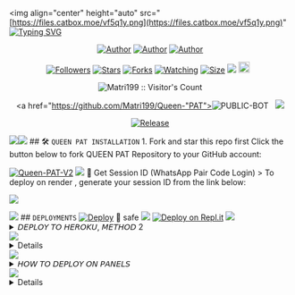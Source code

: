 <img align="center" height="auto" src="[https://files.catbox.moe/vf5q1y.png](https://files.catbox.moe/vf5q1y.png)" [![Typing SVG](https://readme-typing-svg.herokuapp.com?font=Rockstar-ExtraBold&size=30&pause=1000&color=0000FF&center=true&vCenter=true&width=815&height=60&lines=Q+U+E+E+N+P+A+T+▇)](https://git.io/typing-svg) <br> </p> <p align="center"> <a href="https://github.com/Matri199"><img title="Author" src="https://img.shields.io/badge/Matrix King-blue?style=for-the-badge&logo=Github"></a> <a href="https://youtube.com/@matrix-zat"><img title="Author" src="https://img.shields.io/badge/YT CHANNEL-darkred?style=for-the-badge&logo=youtube"></a> <a href="https://wa.me/233593734312"><img title="Author" src="https://img.shields.io/badge/Contact Me-darkgreen?style=for-the-badge&logo=whatsapp"></a> <p/> <p align="center"> <a href="https://github.com/Matri199/followers"><img title="Followers" src="https://img.shields.io/github/followers/Matri199?color=purple&style=flat-square"></a> <a href="https://github.com/Matri199/Queen-PAT/stargazers/"><img title="Stars" src="https://img.shields.io/github/stars/Matri199/QUEEN-PAT?color=blue&style=flat-square"></a> <a href="https://github.com/Matri199/Queen-PAT/network/members"><img title="Forks" src="https://img.shields.io/github/forks/Matri199/Queen-PAT?color=blue&style=flat-square"></a> <a href="https://github.com/Matri199/Queen-PAT/watchers"><img title="Watching" src="https://img.shields.io/github/watchers/Matri199/Queen-PAT?label=Watchers&color=blue&style=flat-square"></a> <a href="https://github.com/Matri199/Queen-PAT/"><img title="Size" src="https://img.shields.io/github/repo-size/Matri199/Queen-PAT?style=flat-square&color=green"></a> <a href="https://hits.seeyoufarm.com"><img src="https://hits.seeyoufarm.com/api/count/incr/badge.svg?url=https%3A%2F%2Fgithub.com%2FMatri199%2FQUEEN-PAT&count_bg=%2379C83D&title_bg=%23555555&icon=probot.svg&icon_color=%2300FF6D&title=hits&edge_flat=false"/></a> <a href="https://github.com/Matri199/Queen-PAT/graphs/commit-activity"><img height="20" src="https://img.shields.io/badge/Maintained%3F-yes-green.svg"></a>&nbsp;&nbsp;</a> <p align="center"><img src="https://profile-counter.glitch.me/{Queen-PAT}/count.svg" alt="Matri199 :: Visitor's Count" old_src="https://profile-counter.glitch.me/{Matri199}/count.svg" /></p> <p align="center"> <a href="https://github.com/Matri199/Queen-"PAT"><img title="PUBLIC-BOT" src="https://img.shields.io/static/v1?label=Language&message=English&style=flat-square&color=darkpink"></a> &nbsp; <img src="https://komarev.com/ghpvc/?username=QUEEN-PAT&label=VIEWS&style=flat-square&color=blue" /> </a> <p align="center"> <a href="https://github.com/Matri199/Queen-PAT"><img title="Release" src="https://img.shields.io/badge/Release-beta%20v2.0-darkcyan.svg?style=for-the-badge&logo=appveyor" /></a> <p align='center'> </p> <a><img src='https://i.imgur.com/LyHic3i.gif'/></a><a><img src='https://i.imgur.com/LyHic3i.gif'/></a> ## 🛠️ `QUEEN PAT INSTALLATION` 1. Fork and star this repo first Click the button below to fork QUEEN PAT Repository to your GitHub account: <br> <p align="left"> <a href="https://github.com/Matri199/Queen-PAT/fork"><img title="Queen-PAT-V2" src="https://img.shields.io/badge/FORK-PAT-V2h?color=darkblue&style=for-the-badge&logo=stackshare"></a> <a><img src='https://i.imgur.com/LyHic3i.gif'/> 🔑 Get Session ID (WhatsApp Pair Code Login) > To deploy on render , generate your session ID from the link below: <p align="left"> <a href="https://adiza-session.onrender.com/?"> <img src="https://img.shields.io/badge/%F0%9F%9A%80%20GET%20PAIR%20CODE%20WEB-ffcc00?style=for-the-badge"/> </a> </p> <a><img src='https://i.imgur.com/LyHic3i.gif'/> ## `DEPLOYMENTS` [![Deploy](https://www.herokucdn.com/deploy/button.svg)](https://dashboard.heroku.com/new?template=https%3A%2F%2Fgithub.com%2FMatri199%2FQueen-PAT) 💯 safe <a><img src='https://i.imgur.com/LyHic3i.gif'/> [![Deploy on Repl.it](https://repl.it/badge/github/quiec/whatsAlfa)](https://repl.it/github/Matri199/Queen-PAT) <a><img src='https://i.imgur.com/LyHic3i.gif'/> <details> <summary>𝘋𝘌𝘗𝘓𝘖𝘠 𝘛𝘖 𝘏𝘌𝘙𝘖𝘒𝘜, 𝘔𝘌𝘛𝘏𝘖𝘋 2</summary> * `Fork` QUEEN PAT Repository or `sync` if you had forked. * `Link` to your WhatsApp using Server 1, 2 or 3 * Incase you use Server 2, paste the session id on settings.js @SESSION\_ID * If you used Server 3, upload the `creds.json` received in the `session` folder. * Alternatively; you can open the `creds.json` using `Mt manager` or `treb edit` and copy everything and paste at `creds.json` on the `session` folder. * Go to `src>data>role>owner.json` and enter your number. * Edit your details at `settings.js` (Optional). * Create an `heroku` account if you don't have. * Then choose create new app * Enter your app name and Create. * Connect with your GitHub account. * Search Queen PAT, and connect. * Press deploy and wait for a few minutes. * Enjoy. </details> <a><img src='https://i.imgur.com/LyHic3i.gif'/> <details> <summary>𝘔𝘖𝘙𝘌 𝘋𝘌𝘗𝘓𝘖𝘠𝘔𝘌𝘕𝘛𝘚</summary> **• 2 𝗛𝗢𝗦𝗧 𝗢𝗡 𝗗𝗜𝗦𝗖𝗢𝗥𝗗 /PANEL** <br> > Click below to download the bot file : <p align="left"> <a href="https://github.com/Matri199/Queen-PAT/archive/refs/heads/main.zip"><img src="https://img.shields.io/badge/DOWNLOAD%20FILES-green" alt="Rainhost Files" width="150"></a> <br> <a><img src='https://i.imgur.com/LyHic3i.gif'/> > Click below to deploy on Katabump : <p align="left"> <a href="https://dashboard.katabump.com/auth/login#203630"> <img src="https://img.shields.io/badge/Deploy%20to%20Katabump-Hosting-6962a6?style=for-the-badge&logo=katabump&logoColor=red"/> </a> <br> <a><img src='https://i.imgur.com/LyHic3i.gif'/> > Click below to deploy on Bot-Hosting : <p align="left"> <a href="https://bot-hosting.net/?aff=1231885228566646795"> <img src="https://img.shields.io/badge/Deploy%20to%20Bot-hosting-9772a6?style=for-the-badge&logo=bothosting&logoColor=white"/> </a> </p> <a><img src='https://i.imgur.com/LyHic3i.gif'/> </a> </details> <a><img src='https://i.imgur.com/LyHic3i.gif'/> <details> <summary>𝘏𝘖𝘞 𝘛𝘖 𝘋𝘌𝘗𝘓𝘖𝘠 𝘖𝘕 𝘗𝘈𝘕𝘌𝘓𝘚</summary> 1. `Fork` the Repository. 2. If already forked then `sync` fork repository. 3. Click on the green `Code` button and click `download as zip`. 4. `Upload` the script zip file to your `panel`. 5. `Unarchieve` the uploaded zip file. 6. Open the `unarchieved folder` and `move` all files to container by typing (`../`) 7. Now go to `console` and `start` bot. 8. Wait for `5-10 mins` to enter your number. 9. Enter your number when requested to get the pair code. 10. Enter pair code in link devices in whatsapp. 11. Deployment successful. </details> <a><img src='https://i.imgur.com/LyHic3i.gif'/> <details> <summary>𝘔𝘈𝘕𝘜𝘈𝘓 𝘐𝘕𝘚𝘛𝘈𝘓𝘓𝘔𝘌𝘕𝘛𝘚</summary> ## `REQUIREMENTS` * [Node.js](https://nodejs.org/en/) * [Git](https://git-scm.com/downloads) * [FFmpeg](https://github.com/BtbN/FFmpeg-Builds/releases/download/autobuild-2020-12-08-13-03/ffmpeg-n4.3.1-26-gca55240b8c-win64-gpl-4.3.zip) * [Libwebp](https://developers.google.com/speed/webp/download) * Any text editor ## `CLONE REPO & INSTALLATION DEPENDENCIES` ```bash git clone https://github.com/Matri199/Queen-PAT.git cd Queen-PAT npm start 
FOR SSH/UBUNTU/LINUX
sudo apt-get update sudo apt-get upgrade -y sudo apt-get install -y bash sudo apt-get install -y libwebp sudo apt-get install -y git sudo apt-get install -y nodejs sudo apt-get install -y ffmpeg sudo apt-get install -y wget sudo apt-get install -y imagemagick git clone https://github.com/Matri199/Queen-PAT cd Queen-PAT npm install npm start 
FOR TERMUX
apt update -y && apt upgrade -y && pkg update -y && pkg upgrade -y && pkg install bash -y && pkg install libwebp -y && pkg install git -y && pkg install nodejs -y && pkg install ffmpeg -y && pkg install wget -y && pkg install imagemagick -y && pkg install yarn && termux-setup-storage cd /sdcard cd bot folder name yarn install npm start 
FOR 24/7 ACTIVATION PM2 (TERMUX)
npm i -g pm2 && pm2 start index.js && pm2 save && pm2 logs 
FOR 24/7 ACTIVATION RE-EXECUTION PM2 (TERMUX)
npm i -g pm2 && pm2 start index.js -f && pm2 save && pm2 logs 
• This bot is made for educational purposes only hence DO NOT MISUSE.
© MATRIX Bot

⚠️ Disclaimer
• 🔒 This bot is not affiliated with WhatsApp Inc. Use it responsibly.
• 🚨 Misuse may lead to account bans.
• ❌ Cloning or modifying the bot without permission is prohibited.
💡 Credits & Contributors
MATRIX BOT Owner
• Matrix
Let me know if you'd like the result saved in a file or cleaned further. 